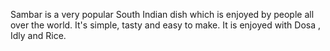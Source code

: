 Sambar is a very popular South Indian dish which is enjoyed by people all over the world. It's simple, tasty and easy to make. It is enjoyed with Dosa , Idly and Rice.
